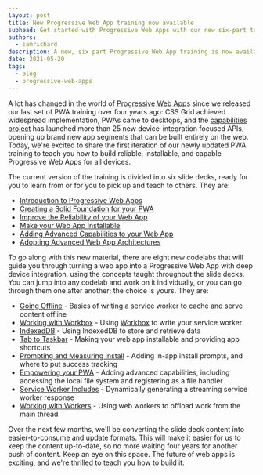 ```yaml
---
layout: post
title: New Progressive Web App training now available
subhead: Get started with Progressive Web Apps with our new six-part training, complete with new codelabs.
authors:
  - samrichard
description: A new, six part Progressive Web App training is now available, complete with a new series of codelabs to teach you how to build reliable, installable, and capable PWAs.
date: 2021-05-20
tags:
  - blog
  - progressive-web-apps
---
```


A lot has changed in the world of [Progressive Web Apps](/progressive-web-apps/) since we released our last set of PWA training over four years ago: CSS Grid achieved widespread implementation, PWAs came to desktops, and the [capabilities project](/fugu-status/) has launched more than 25 new device-integration focused APIs, opening up brand new app segments that can be built entirely on the web. Today, we're excited to share the first iteration of our newly updated PWA training to teach you how to build reliable, installable, and capable Progressive Web Apps for all devices.

The current version of the training is divided into six slide decks, ready for you to learn from or for you to pick up and teach to others. They are:

- [Introduction to Progressive Web Apps](https://docs.google.com/presentation/d/1w0BVEmtCQvmJGHK0OjOhr8HeNVGYi0ezGz81fimkDdE/edit?usp=sharing)
- [Creating a Solid Foundation for your PWA](https://docs.google.com/presentation/d/1tJH05P8OfcDgUjNbW-oxZN9G-OtmDpA-lqNMy1M97Cs/edit?usp=sharing&resourcekey=0-UAAWbPgLxyrTBkqSSOj6GQ)
- [Improve the Reliability of your Web App](https://docs.google.com/presentation/d/1CwKVRauMW30SrHTgexnJQw2XBOZt_R6K6_NucmTkygY/edit#slide=id.p)
- [Make your Web App Installable](https://docs.google.com/presentation/d/1TBCK2b_yVov-DwHpRf8vWyEz2KqIu-gg8h-QOyss7HI/edit?resourcekey=0-GTzLs6UHZyQZ-tBG6LlOMQ)
- [Adding Advanced Capabilities to your Web App](https://docs.google.com/presentation/d/1m7U2iK-63aaTvMQGDwxtLgqWLg8RwH4Ba2AwFuTcxOo/edit)
- [Adopting Advanced Web App Architectures](https://docs.google.com/presentation/d/13KHsxknXSbADS1kRLYkS46YJr_AsImoW6r6VAjYj3dE/edit?resourcekey=0-MrN8aV43XaOE_FM18Vsn_Q#slide=id.p)

To go along with this new material, there are eight new codelabs that will guide you through turning a web app into a Progressive Web App with deep device integration, using the concepts taught throughout the slide decks. You can jump into any codelab and work on it individually, or you can go through them one after another; the choice is yours. They are:

- [Going Offline](https://developers.google.com/codelabs/pwa-training/pwa03--going-offline#0) - Basics of writing a service worker to cache and serve content offline
- [Working with Workbox](https://developers.google.com/codelabs/pwa-training/pwa03--working-with-workbox) - Using [Workbox](https://developer.chrome.com/docs/workbox/) to write your service worker
- [IndexedDB](https://developers.google.com/codelabs/pwa-training/pwa03--indexeddb) - Using IndexedDB to store and retrieve data
- [Tab to Taskbar](https://developers.google.com/codelabs/pwa-training/pwa04--tab-to-taskbar) - Making your web app installable and providing app shortcuts
- [Prompting and Measuring Install](https://developers.google.com/codelabs/pwa-training/pwa04--prompt-measure-install#5) - Adding in-app install prompts, and where to put success tracking
- [Empowering your PWA](https://developers.google.com/codelabs/pwa-training/pwa05--empowering-your-pwa#0) - Adding advanced capabilities, including accessing the local file system and registering as a file handler
- [Service Worker Includes](https://developers.google.com/codelabs/pwa-training/pwa06--service-worker-includes#0) - Dynamically generating a streaming service worker response
- [Working with Workers](https://developers.google.com/codelabs/pwa-training/pwa06--working-with-workers#0) - Using web workers to offload work from the main thread

Over the next few months, we'll be converting the slide deck content into easier-to-consume and update formats. This will make it easier for us to keep the content up-to-date, so no more waiting four years for another push of content. Keep an eye on this space. The future of web apps is exciting, and we're thrilled to teach you how to build it.
